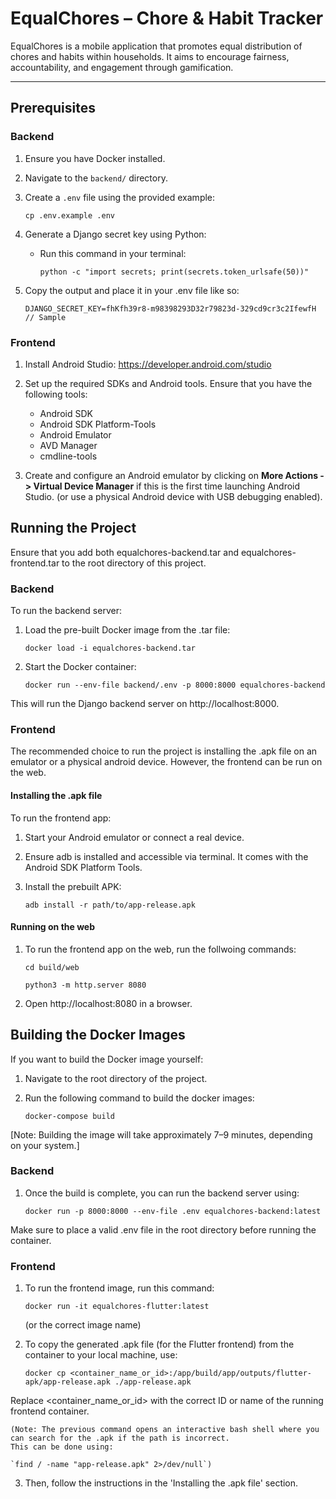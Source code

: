 # EqualChores – Chore & Habit Tracker

EqualChores is a mobile application that promotes equal distribution of chores and habits within households. It aims to encourage fairness, accountability, and engagement through gamification.

---

## Prerequisites

### Backend

1. Ensure you have Docker installed.
2. Navigate to the `backend/` directory.
3. Create a `.env` file using the provided example:

    `cp .env.example .env`

4. Generate a Django secret key using Python:
    - Run this command in your terminal:

        `python -c "import secrets; print(secrets.token_urlsafe(50))"`

5. Copy the output and place it in your .env file like so:

    `DJANGO_SECRET_KEY=fhKfh39r8-m98398293D32r79823d-329cd9cr3c2IfewfH  // Sample`

### Frontend

1. Install Android Studio: https://developer.android.com/studio

2. Set up the required SDKs and Android tools. Ensure that you have the following tools:
    
    - Android SDK
    - Android SDK Platform-Tools
    - Android Emulator
    - AVD Manager
    - cmdline-tools

3. Create and configure an Android emulator by clicking on **More Actions -> Virtual Device Manager** if this is the first time launching Android Studio. 
    (or use a physical Android device with USB debugging enabled).

## Running the Project

Ensure that you add both equalchores-backend.tar and equalchores-frontend.tar to the root directory of this project.

### Backend

To run the backend server:

1. Load the pre-built Docker image from the .tar file:

    `docker load -i equalchores-backend.tar`

2. Start the Docker container:

    `docker run --env-file backend/.env -p 8000:8000 equalchores-backend`

This will run the Django backend server on http://localhost:8000.

### Frontend

The recommended choice to run the project is installing the .apk file on an emulator or a physical android device. However, the frontend can be run on the web.

#### Installing the .apk file

To run the frontend app:

1. Start your Android emulator or connect a real device.

2. Ensure adb is installed and accessible via terminal. It comes with the Android SDK Platform Tools.

3. Install the prebuilt APK:

    `adb install -r path/to/app-release.apk`

#### Running on the web

1. To run the frontend app on the web, run the follwoing commands:

    `cd build/web`
    
    `python3 -m http.server 8080`

2. Open http://localhost:8080 in a browser.

## Building the Docker Images

If you want to build the Docker image yourself:

1. Navigate to the root directory of the project.

2. Run the following command to build the docker images:

    `docker-compose build`

[Note: Building the image will take approximately 7–9 minutes, depending on your system.]

### Backend

1. Once the build is complete, you can run the backend server using:

    `docker run -p 8000:8000 --env-file .env equalchores-backend:latest`

Make sure to place a valid .env file in the root directory before running the container.

### Frontend

1. To run the frontend image, run this command:

    `docker run -it equalchores-flutter:latest`

    (or the correct image name)

2. To copy the generated .apk file (for the Flutter frontend) from the container to your local machine, use:

    `docker cp <container_name_or_id>:/app/build/app/outputs/flutter-apk/app-release.apk ./app-release.apk`

Replace <container_name_or_id> with the correct ID or name of the running frontend container.

    (Note: The previous command opens an interactive bash shell where you can search for the .apk if the path is incorrect. 
    This can be done using:

    `find / -name "app-release.apk" 2>/dev/null`)

3. Then, follow the instructions in the 'Installing the .apk file' section.

